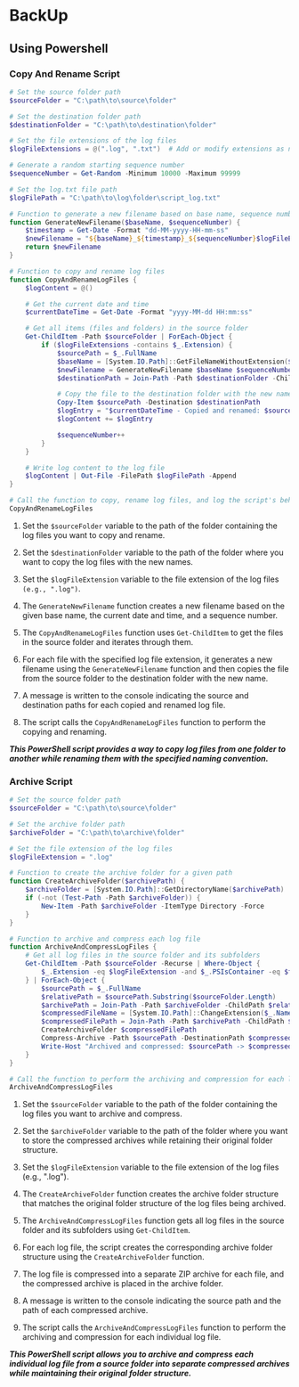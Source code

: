 # BackUp

## Using Powershell

### Copy And Rename Script

```powershell
# Set the source folder path
$sourceFolder = "C:\path\to\source\folder"

# Set the destination folder path
$destinationFolder = "C:\path\to\destination\folder"

# Set the file extensions of the log files
$logFileExtensions = @(".log", ".txt")  # Add or modify extensions as needed

# Generate a random starting sequence number
$sequenceNumber = Get-Random -Minimum 10000 -Maximum 99999

# Set the log.txt file path
$logFilePath = "C:\path\to\log\folder\script_log.txt"

# Function to generate a new filename based on base name, sequence number, date, and time
function GenerateNewFilename($baseName, $sequenceNumber) {
    $timestamp = Get-Date -Format "dd-MM-yyyy-HH-mm-ss"
    $newFilename = "${baseName}_${timestamp}_${sequenceNumber}$logFileExtension"
    return $newFilename
}

# Function to copy and rename log files
function CopyAndRenameLogFiles {
    $logContent = @()

    # Get the current date and time
    $currentDateTime = Get-Date -Format "yyyy-MM-dd HH:mm:ss"

    # Get all items (files and folders) in the source folder
    Get-ChildItem -Path $sourceFolder | ForEach-Object {
        if ($logFileExtensions -contains $_.Extension) {
            $sourcePath = $_.FullName
            $baseName = [System.IO.Path]::GetFileNameWithoutExtension($sourcePath)
            $newFilename = GenerateNewFilename $baseName $sequenceNumber
            $destinationPath = Join-Path -Path $destinationFolder -ChildPath $newFilename

            # Copy the file to the destination folder with the new name
            Copy-Item $sourcePath -Destination $destinationPath
            $logEntry = "$currentDateTime - Copied and renamed: $sourcePath -> $destinationPath"
            $logContent += $logEntry

            $sequenceNumber++
        }
    }

    # Write log content to the log file
    $logContent | Out-File -FilePath $logFilePath -Append
}

# Call the function to copy, rename log files, and log the script's behavior
CopyAndRenameLogFiles

```

1. Set the `$sourceFolder` variable to the path of the folder containing the log files you want to copy and rename.

2. Set the `$destinationFolder` variable to the path of the folder where you want to copy the log files with the new names.

3. Set the `$logFileExtension` variable to the file extension of the log files `(e.g., ".log")`.

4. The `GenerateNewFilename` function creates a new filename based on the given base name, the current date and time, and a sequence number.

5. The `CopyAndRenameLogFiles` function uses `Get-ChildItem` to get the files in the source folder and iterates through them.

6. For each file with the specified log file extension, it generates a new filename using the `GenerateNewFilename` function and then copies the file from the source folder to the destination folder with the new name.

7. A message is written to the console indicating the source and destination paths for each copied and renamed log file.

8. The script calls the `CopyAndRenameLogFiles` function to perform the copying and renaming.

***This PowerShell script provides a way to copy log files from one folder to another while renaming them with the specified naming convention.***


### Archive Script

```powershell
# Set the source folder path
$sourceFolder = "C:\path\to\source\folder"

# Set the archive folder path
$archiveFolder = "C:\path\to\archive\folder"

# Set the file extension of the log files
$logFileExtension = ".log"

# Function to create the archive folder for a given path
function CreateArchiveFolder($archivePath) {
    $archiveFolder = [System.IO.Path]::GetDirectoryName($archivePath)
    if (-not (Test-Path -Path $archiveFolder)) {
        New-Item -Path $archiveFolder -ItemType Directory -Force
    }
}

# Function to archive and compress each log file
function ArchiveAndCompressLogFiles {
    # Get all log files in the source folder and its subfolders
    Get-ChildItem -Path $sourceFolder -Recurse | Where-Object {
        $_.Extension -eq $logFileExtension -and $_.PSIsContainer -eq $false
    } | ForEach-Object {
        $sourcePath = $_.FullName
        $relativePath = $sourcePath.Substring($sourceFolder.Length)
        $archivePath = Join-Path -Path $archiveFolder -ChildPath $relativePath
        $compressedFileName = [System.IO.Path]::ChangeExtension($_.Name, "zip")
        $compressedFilePath = Join-Path -Path $archivePath -ChildPath $compressedFileName
        CreateArchiveFolder $compressedFilePath
        Compress-Archive -Path $sourcePath -DestinationPath $compressedFilePath -Force
        Write-Host "Archived and compressed: $sourcePath -> $compressedFilePath"
    }
}

# Call the function to perform the archiving and compression for each log file
ArchiveAndCompressLogFiles

```

1. Set the `$sourceFolder` variable to the path of the folder containing the log files you want to archive and compress.


2. Set the `$archiveFolder` variable to the path of the folder where you want to store the compressed archives while retaining their original folder structure.

3. Set the `$logFileExtension` variable to the file extension of the log files (e.g., ".log").

4. The `CreateArchiveFolder` function creates the archive folder structure that matches the original folder structure of the log files being archived.

5. The `ArchiveAndCompressLogFiles` function gets all log files in the source folder and its subfolders using `Get-ChildItem`.

6. For each log file, the script creates the corresponding archive folder structure using the `CreateArchiveFolder` function.

7. The log file is compressed into a separate ZIP archive for each file, and the compressed archive is placed in the archive folder.

8. A message is written to the console indicating the source path and the path of each compressed archive.

9. The script calls the `ArchiveAndCompressLogFiles` function to perform the archiving and compression for each individual log file.

***This PowerShell script allows you to archive and compress each individual log file from a source folder into separate compressed archives while maintaining their original folder structure.***
